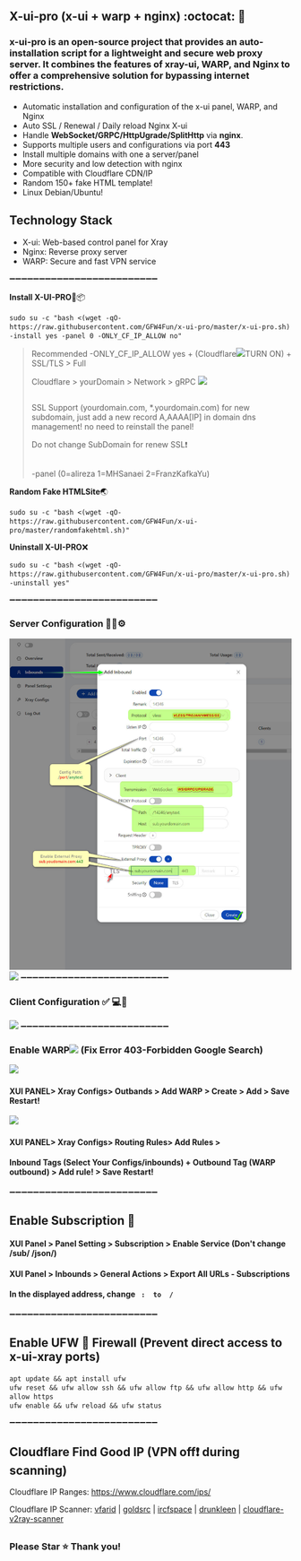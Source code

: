 ## X-ui-pro (x-ui + warp + nginx) :octocat:	:open_file_folder:	
### x-ui-pro is an open-source project that provides an auto-installation script for a lightweight and secure web proxy server. It combines the features of xray-ui, WARP, and Nginx to offer a comprehensive solution for bypassing internet restrictions.

- Automatic installation and configuration of the x-ui panel, WARP, and Nginx
- Auto SSL / Renewal / Daily reload Nginx X-ui
- Handle **WebSocket/GRPC/HttpUgrade/SplitHttp** via **nginx**.
- Supports multiple users and configurations via port **443**
- Install multiple domains with one a server/panel
- More security and low detection with nginx
- Compatible with Cloudflare CDN/IP
- Random 150+ fake HTML template!
- Linux Debian/Ubuntu!

## Technology Stack
- X-ui: Web-based control panel for Xray
- Nginx: Reverse proxy server
- WARP: Secure and fast VPN service

➖➖➖➖➖➖➖➖➖➖➖➖➖➖➖➖➖➖➖➖➖➖➖➖➖

**Install X-UI-PRO**:dvd::package:

```
sudo su -c "bash <(wget -qO- https://raw.githubusercontent.com/GFW4Fun/x-ui-pro/master/x-ui-pro.sh) -install yes -panel 0 -ONLY_CF_IP_ALLOW no"
```
> 
> Recommended -ONLY_CF_IP_ALLOW yes + (Cloudflare<img src="https://raw.githubusercontent.com/GFW4Fun/x-ui-pro/master/media/cdnon.png" width="34">TURN ON) + SSL/TLS > Full
>
> Cloudflare > yourDomain > Network > gRPC <img src="https://raw.githubusercontent.com/GFW4Fun/x-ui-pro/master/media/TURNON.png" width="28">
> ##
> SSL Support (yourdomain.com, *.yourdomain.com) for new subdomain, just add a new record A,AAAA[IP] in domain dns management! no need to reinstall the
panel!
> 
> Do not change SubDomain for renew SSL❗
> ##
> -panel (0=alireza 1=MHSanaei 2=FranzKafkaYu)
> 
**Random Fake HTMLSite**:earth_asia:	
```
sudo su -c "bash <(wget -qO- https://raw.githubusercontent.com/GFW4Fun/x-ui-pro/master/randomfakehtml.sh)"
```

**Uninstall X-UI-PRO**:x:
```
sudo su -c "bash <(wget -qO- https://raw.githubusercontent.com/GFW4Fun/x-ui-pro/master/x-ui-pro.sh) -uninstall yes"
```

➖➖➖➖➖➖➖➖➖➖➖➖➖➖➖➖➖➖➖➖➖➖➖➖➖
### Server Configuration :wrench:🐧⚙️
![](https://raw.githubusercontent.com/GFW4Fun/x-ui-pro/master/media/Config_XUI_ADMIN_4.jpg)
![](https://raw.githubusercontent.com/GFW4Fun/x-ui-pro/master/media/grpc_config_format.jpg)
➖➖➖➖➖➖➖➖➖➖➖➖➖➖➖➖➖➖➖➖➖➖➖➖➖
### Client Configuration :white_check_mark:	:computer:🔌
![](https://raw.githubusercontent.com/GFW4Fun/x-ui-pro/master/media/XUI_CONFIG_XRAY_CLIENT_EDIT2.png)
➖➖➖➖➖➖➖➖➖➖➖➖➖➖➖➖➖➖➖➖➖➖➖➖➖
### Enable WARP<img src="https://raw.githubusercontent.com/GFW4Fun/x-ui-pro/master/media/cdnon.png" width="34"> (Fix Error 403-Forbidden Google Search)
![](https://raw.githubusercontent.com/GFW4Fun/x-ui-pro/master/media/error403Google.png)
#### XUI PANEL> Xray Configs> Outbands > Add WARP > Create > Add > Save Restart!
![](https://raw.githubusercontent.com/GFW4Fun/x-ui-pro/master/media/Enable_WARP.jpg)
#### XUI PANEL> Xray Configs> Routing Rules> Add Rules > 
#### Inbound Tags (Select Your Configs/inbounds) + Outbound Tag (WARP outbound) > Add rule! > Save Restart!
➖➖➖➖➖➖➖➖➖➖➖➖➖➖➖➖➖➖➖➖➖➖➖➖➖
## Enable Subscription :link:
#### XUI Panel > Panel Setting > Subscription > Enable Service (Don't change /sub/ /json/)
#### XUI Panel > Inbounds > General Actions > Export All URLs - Subscriptions
#### In the displayed address, change `  :  to  /  `
➖➖➖➖➖➖➖➖➖➖➖➖➖➖➖➖➖➖➖➖➖➖➖➖➖
## Enable UFW :no_entry_sign: Firewall (Prevent direct access to x-ui-xray ports)
```
apt update && apt install ufw
ufw reset && ufw allow ssh && ufw allow ftp && ufw allow http && ufw allow https
ufw enable && ufw reload && ufw status
```
➖➖➖➖➖➖➖➖➖➖➖➖➖➖➖➖➖➖➖➖➖➖➖➖➖
## Cloudflare Find Good IP (VPN off❗ during scanning)
Cloudflare IP Ranges: https://www.cloudflare.com/ips/

Cloudflare IP Scanner: [vfarid](https://vfarid.github.io/cf-ip-scanner/) | [goldsrc](https://cloudflare-scanner.vercel.app) | [ircfspace](https://ircfspace.github.io/scanner/) | [drunkleen](https://drunkleen.github.io/ip-scanner/) | [cloudflare-v2ray-scanner](https://cloudflare-v2ray.vercel.app/)
##
### Please Star ⭐ Thank you!


